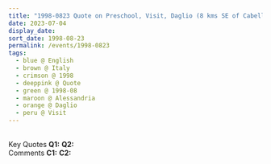 ```yaml
---
title: "1998-0823 Quote on Preschool, Visit, Daglio (8 kms SE of Cabella Ligure), Alessandria, Italy (date not sure)"
date: 2023-07-04
display_date: 
sort_date: 1998-08-23
permalink: /events/1998-0823
tags:
  - blue @ English
  - brown @ Italy
  - crimson @ 1998
  - deeppink @ Quote
  - green @ 1998-08
  - maroon @ Alessandria
  - orange @ Daglio
  - peru @ Visit
---
```


<br>

<wave-list>
  <list-title color="DarkSeaGreen" width="55">Key Quotes</list-title>
  <list-item color="BlanchedAlmond" width="280"><b>Q1:</b> <i></i></list-item>
  <list-item color="Lavender" width="280"><b>Q2:</b> <i></i></list-item>
</wave-list>

<br>

<wave-list>
  <list-title color="DarkSeaGreen" width="55">Comments</list-title>
  <list-item color="BlanchedAlmond" width="280"><b>C1:</b> <i></i></list-item>
  <list-item color="Lavender" width="280"><b>C2:</b> <i></i></list-item>
</wave-list>